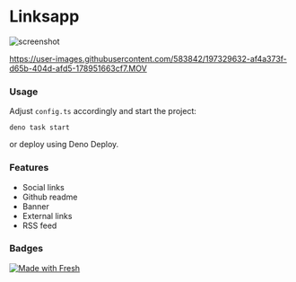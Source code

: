# Linksapp

![screenshot](https://user-images.githubusercontent.com/19251998/194354182-e9cc256b-07fe-47e6-a2d1-bf3bbf510395.png)

https://user-images.githubusercontent.com/583842/197329632-af4a373f-d65b-404d-afd5-178951663cf7.MOV

### Usage

Adjust `config.ts` accordingly and start the project:

```
deno task start
```

or deploy using Deno Deploy.

### Features

- Social links
- Github readme
- Banner
- External links
- RSS feed

### Badges

[![Made with Fresh](https://fresh.deno.dev/fresh-badge.svg)](https://fresh.deno.dev)
